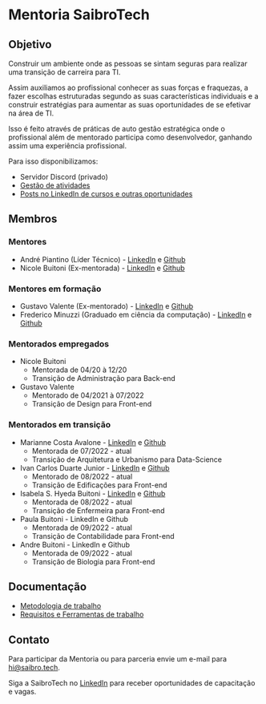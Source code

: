 # Mentoria SaibroTech

## Objetivo

Construir um ambiente onde as pessoas se sintam seguras para realizar uma transição de carreira para TI.

Assim auxiliamos ao profissional conhecer as suas forças e fraquezas, a fazer escolhas estruturadas segundo as suas características individuais e a construir estratégias para aumentar as suas oportunidades de se efetivar na área de TI.

Isso é feito através de práticas de auto gestão estratégica onde o profissional além de mentorado participa como desenvolvedor, ganhando assim uma experiência profissional.

Para isso disponibilizamos:

* Servidor Discord (privado)
* [Gestão de atividades](https://github.com/orgs/saibrotech/projects/8)
* [Posts no LinkedIn de cursos e outras oportunidades](https://www.linkedin.com/company/saibrotech/posts/)

## Membros

### Mentores

* André Piantino (Líder Técnico) - [LinkedIn](https://www.linkedin.com/in/andre-porto-leal-piantino/) e [Github](https://github.com/piantino)
* Nicole Buitoni (Ex-mentorada) - [LinkedIn](https://www.linkedin.com/in/nicole-buitoni/) e [Github](https://github.com/Nibuitoni)

### Mentores em formação

* Gustavo Valente (Ex-mentorado) - [LinkedIn](https://www.linkedin.com/in/gutivalente/) e [Github](https://github.com/gutivalente)
* Frederico Minuzzi (Graduado em ciência da computação) - [LinkedIn](https://www.linkedin.com/in/frederico-minuzzi-20200416a/) e [Github](https://github.com/Freddyminu)

### Mentorados empregados

* Nicole Buitoni
  * Mentorada de 04/20 à 12/20
  * Transição de Administração para Back-end
* Gustavo Valente
  * Mentorado de 04/2021 à 07/2022
  * Transição de Design para Front-end

### Mentorados em transição

* Marianne Costa Avalone - [LinkedIn](https://www.linkedin.com/in/mariannecosta/) e [Github](https://github.com/nanipumpkin)
  * Mentorada de 07/2022 - atual
  * Transição de Arquitetura e Urbanismo para Data-Science
* Ivan Carlos Duarte Junior - [LinkedIn](https://www.linkedin.com/in/ivan-carlos-duarte-junior/) e [Github](https://github.com/IvanCarlosJr)
  * Mentorado de 08/2022 - atual
  * Transição de Edificações para Front-end 
* Isabela S. Hyeda Buitoni - [LinkedIn](https://www.linkedin.com/in/isabela-schurhaus-hyeda-buitoni/) e [Github](https://github.com/isabelahyeda)
  * Mentorada de 08/2022 - atual
  * Transição de Enfermeira para Front-end
* Paula Buitoni - LinkedIn e Github
  * Mentorada de 09/2022 - atual
  * Transição de Contabilidade para Front-end
* Andre Buitoni - LinkedIn e Github
  * Mentorada de 09/2022 - atual
  * Transição de Biologia para Front-end

## Documentação

* [Metodologia de trabalho](metodologia.md)
* [Requisitos e Ferramentas de trabalho](requisitos-ferramentas.md)

## Contato

Para participar da Mentoria ou para parceria envie um e-mail para hi@saibro.tech.

Siga a SaibroTech no [LinkedIn](https://www.linkedin.com/company/saibrotech/) para receber oportunidades de capacitação e vagas.
